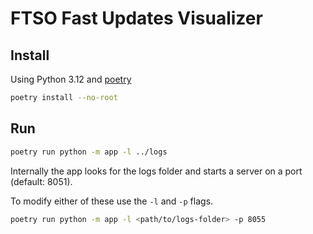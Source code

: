 # FTSO Fast Updates Visualizer

## Install

Using Python 3.12 and [poetry](https://python-poetry.org)

```bash
poetry install --no-root
```

## Run

```bash
poetry run python -m app -l ../logs
```

Internally the app looks for the logs folder and starts a server on a port (default: 8051).

To modify either of these use the `-l` and `-p` flags.

```bash
poetry run python -m app -l <path/to/logs-folder> -p 8055
```
